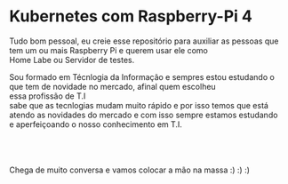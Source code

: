 # Kubernetes com Raspberry-Pi 4


Tudo bom pessoal, eu creie esse repositório para auxiliar as pessoas que tem um ou mais Raspberry Pi e querem usar ele como<br> 
Home Labe ou Servidor de testes.<br>

Sou formado em Técnlogia da Informação e sempres estou estudando o que tem de novidade no mercado, afinal quem escolheu<br> 
essa profissão de T.I <br>
sabe que as tecnlogias mudam muito rápido e por isso temos que está atendo as novidades do mercado e com isso sempre estamos estudando<br>
e aperfeiçoando o nosso conhecimento em T.I.<br>
<br>
<br>
<br>

Chega de muito conversa e vamos colocar a mão na massa :) :) :)


